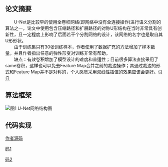 ## 论文摘要
　　U-Net是比较早的使用全卷积网络(即网络中没有全连接操作)进行语义分割的算法之一，论文中使用包含压缩路径和扩展路径的对称U形结构在当时非常具有创新性，且一定程度上影响了后面若干个分割网络的设计，该网络的名字也是取自其U形形状。<br>
　　由于训练集只有30张训练样本，作者使用了数据扩充的方法增加了样本数量。并且作者指出任意的弹性形变对训练非常有帮助。<br>
　　缺点：有效卷积增加了模型设计的难度和普适性；目前很多算法直接采用了same卷积，这样也可以免去Feature Map合并之前的裁边操作；其通过裁边的形式和Feature Map并不是对称的，个人感觉采用双线性插值的效果应该会更好。[引自](https://zhuanlan.zhihu.com/p/43927696)

## 算法框架

![图1 U-Net网络结构图](https://cdn.jsdelivr.net/gh/Dragonliu2018/FigureBed@master/img/u-net-architecture.png
)
## 代码实现
[作者源码](https://lmb.informatik.uni-freiburg.de/people/ronneber/u-net/)

[码1](https://github.com/yihui-he/u-net)

[码2](https://github.com/minoring/unet)
